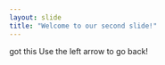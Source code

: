 ```yaml
---
layout: slide
title: "Welcome to our second slide!"
---
```

got this
Use the left arrow to go back!
